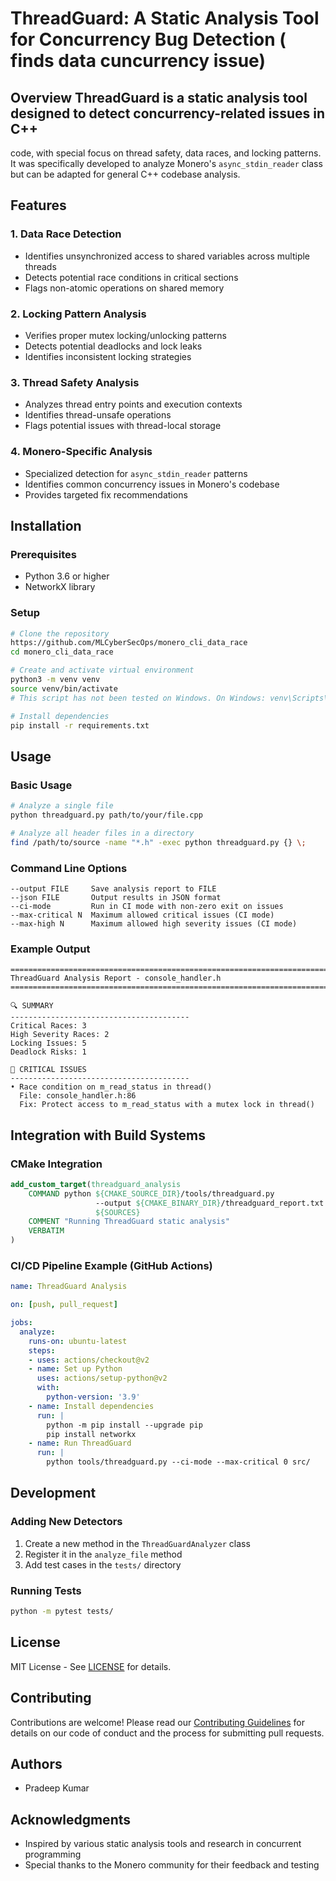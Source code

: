 # ThreadGuard: A Static Analysis Tool for Concurrency Bug Detection ( finds data cuncurrency issue)

## Overview ThreadGuard is a static analysis tool designed to detect concurrency-related issues in C++ 
code, with special focus on thread safety, data races, and locking patterns. It was specifically 
developed to analyze Monero's `async_stdin_reader` class but can be adapted for general C++ codebase 
analysis.

## Features

### 1. Data Race Detection
- Identifies unsynchronized access to shared variables across multiple threads
- Detects potential race conditions in critical sections
- Flags non-atomic operations on shared memory

### 2. Locking Pattern Analysis
- Verifies proper mutex locking/unlocking patterns
- Detects potential deadlocks and lock leaks
- Identifies inconsistent locking strategies

### 3. Thread Safety Analysis
- Analyzes thread entry points and execution contexts
- Identifies thread-unsafe operations
- Flags potential issues with thread-local storage

### 4. Monero-Specific Analysis
- Specialized detection for `async_stdin_reader` patterns
- Identifies common concurrency issues in Monero's codebase
- Provides targeted fix recommendations

## Installation

### Prerequisites
- Python 3.6 or higher
- NetworkX library

### Setup
```bash
# Clone the repository
https://github.com/MLCyberSecOps/monero_cli_data_race
cd monero_cli_data_race

# Create and activate virtual environment
python3 -m venv venv
source venv/bin/activate  
# This script has not been tested on Windows. On Windows: venv\Scripts\activate

# Install dependencies
pip install -r requirements.txt
```

## Usage

### Basic Usage
```bash
# Analyze a single file
python threadguard.py path/to/your/file.cpp

# Analyze all header files in a directory
find /path/to/source -name "*.h" -exec python threadguard.py {} \;
```

### Command Line Options
```
--output FILE     Save analysis report to FILE
--json FILE       Output results in JSON format
--ci-mode         Run in CI mode with non-zero exit on issues
--max-critical N  Maximum allowed critical issues (CI mode)
--max-high N      Maximum allowed high severity issues (CI mode)
```

### Example Output
```
================================================================================
ThreadGuard Analysis Report - console_handler.h
================================================================================

🔍 SUMMARY
----------------------------------------
Critical Races: 3
High Severity Races: 2
Locking Issues: 5
Deadlock Risks: 1

🚨 CRITICAL ISSUES
----------------------------------------
• Race condition on m_read_status in thread()
  File: console_handler.h:86
  Fix: Protect access to m_read_status with a mutex lock in thread()
```

## Integration with Build Systems

### CMake Integration
```cmake
add_custom_target(threadguard_analysis
    COMMAND python ${CMAKE_SOURCE_DIR}/tools/threadguard.py
                   --output ${CMAKE_BINARY_DIR}/threadguard_report.txt
                   ${SOURCES}
    COMMENT "Running ThreadGuard static analysis"
    VERBATIM
)
```

### CI/CD Pipeline Example (GitHub Actions)
```yaml
name: ThreadGuard Analysis

on: [push, pull_request]

jobs:
  analyze:
    runs-on: ubuntu-latest
    steps:
    - uses: actions/checkout@v2
    - name: Set up Python
      uses: actions/setup-python@v2
      with:
        python-version: '3.9'
    - name: Install dependencies
      run: |
        python -m pip install --upgrade pip
        pip install networkx
    - name: Run ThreadGuard
      run: |
        python tools/threadguard.py --ci-mode --max-critical 0 src/
```

## Development

### Adding New Detectors
1. Create a new method in the `ThreadGuardAnalyzer` class
2. Register it in the `analyze_file` method
3. Add test cases in the `tests/` directory

### Running Tests
```bash
python -m pytest tests/
```

## License
MIT License - See [LICENSE](LICENSE) for details.

## Contributing
Contributions are welcome! Please read our [Contributing Guidelines](CONTRIBUTING.md) for details on our code of conduct and the process for submitting pull requests.

## Authors
- Pradeep Kumar

## Acknowledgments
- Inspired by various static analysis tools and research in concurrent programming
- Special thanks to the Monero community for their feedback and testing
